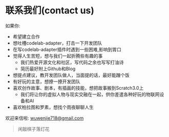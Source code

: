 # 联系我们(contact us)
如果你:

*  希望建立合作
*  想吐槽codelab-adapter，打击一下开发团队
*  在写codelab-adapter插件时遇到一些困难,影响到胃口
*  觉得人生苦短，想与我们一起折腾些有趣的事
    *  我们热爱开源文化和社区，写代码之余也写写打油诗
    *  简历最好附上Github和Blog
*  想提点建议，教开发团队做人，当面提的话，最好能蹭个饭
*  有好玩的主意，想撩一撩开发团队
*  喜欢创作故事、剧本，有插画的技能，想把故事搬到Scratch3.0上
    *  我们将让你的虚拟人物与现实交融在一起，供你差遣各种好玩的物联网设备和AI
*  喜欢柏拉图和罗素，想找个雨夜聊聊人生

欢迎来信啦:  wuwenjie718@gmail.com

>  闲敲棋子落灯花
